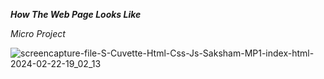 ***How The Web Page Looks Like***

*Micro Project*

![screencapture-file-S-Cuvette-Html-Css-Js-Saksham-MP1-index-html-2024-02-22-19_02_13](https://github.com/skshm-verma/Micro-Project-1/assets/106864834/1e240a62-91c2-402b-baf4-31cca54bff08)
